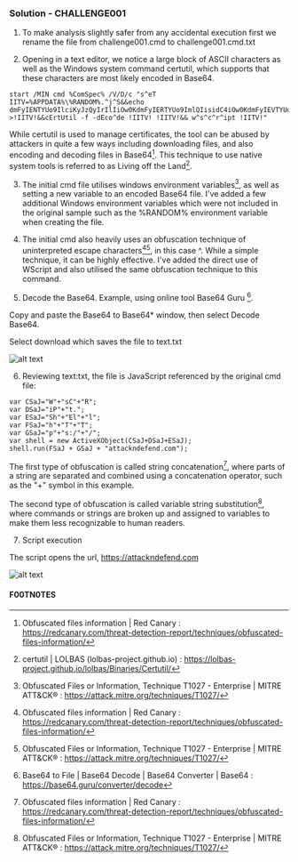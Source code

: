 ### Solution - CHALLENGE001

1. To make analysis slightly safer from any accidental execution first we rename the file from challenge001.cmd to challenge001.cmd.txt

2. Opening in a text editor, we notice a large block of ASCII characters as well as the Windows system command certutil, which supports that these characters are most likely encoded in Base64.

```
start /MIN cmd %ComSpec% /V/D/c "s^eT IITV=%APPDATA%\%RANDOM%.^j^S&&echo dmFyIENTYUo9IlciKyJzQyIrIlIiOw0KdmFyIERTYUo9ImlQIisidC4iOw0KdmFyIEVTYUo9IlNoIisiRWwiKyJsIjsNCnZhciBGU2FKPSJoIisiVCIrIlQiOw0KdmFyIEdTYUo9InAiKyJzOi8iKyIvIjsNCnZhciBzaGVsbCA9IG5ldyBBY3RpdmVYT2JqZWN0KENTYUorRFNhSitFU2FKKTsNCnNoZWxsLnJ1bihGU2FKICsgR1NhSiArICJhdHRhY2tuZGVmZW5kLmNvbSIpOw== >!IITV!&&cErtUtil -f -dEco^de !IITV! !IITV!&& w^s^c^r^ipt !IITV!"
```

While certutil is used to manage certificates, the tool can be abused by attackers in quite a few ways including downloading files, and also encoding and decoding files in Base64[^1]. This technique to use native system tools is referred to as Living off the Land[^2]. 

3. The initial cmd file utilises windows environment variables[^3], as well as setting a new variable to an encoded Base64 file. I've added a few additional Windows environment variables which were not included in the original sample such as the %RANDOM% environment variable when creating the file.

4. The initial cmd also heavily uses an obfuscation technique of uninterpreted escape characters[^1][^3], in this case ^. While a simple technique, it can be highly effective. I've added the direct use of WScript and also utilised the same obfuscation technique to this command. 

5. Decode the Base64. Example, using online tool Base64 Guru [^4].

Copy and paste the Base64 to Base64* window, then select Decode Base64. 

Select download which saves the file to text.txt

![alt text](https://github.com/ATTACKnDEFEND/Deobfuscation-Challenges/blob/main/challenge001/solution/image1.png)

6. Reviewing text:txt, the file is JavaScript referenced by the original cmd file:

```
var CSaJ="W"+"sC"+"R";
var DSaJ="iP"+"t.";
var ESaJ="Sh"+"El"+"l";
var FSaJ="h"+"T"+"T";
var GSaJ="p"+"s:/"+"/";
var shell = new ActiveXObject(CSaJ+DSaJ+ESaJ);
shell.run(FSaJ + GSaJ + "attackndefend.com");
```

The first type of obfuscation is called string concatenation[^1], where parts of a string are separated and combined using a concatenation operator, such as the "+" symbol in this example.

The second type of obfuscation is called variable string substitution[^3], where commands or strings are broken up and assigned to variables to make them less recognizable to human readers.

7. Script execution

The script opens the url, https://attackndefend.com

![alt text](https://github.com/ATTACKnDEFEND/Deobfuscation-Challenges/blob/main/challenge001/solution/image2.png)

#### F00TN0TES

[^1]: Obfuscated files information | Red Canary : https://redcanary.com/threat-detection-report/techniques/obfuscated-files-information/

[^2]: certutil | LOLBAS (lolbas-project.github.io) : https://lolbas-project.github.io/lolbas/Binaries/Certutil/

[^3]: Obfuscated Files or Information, Technique T1027 - Enterprise | MITRE ATT&CK® : https://attack.mitre.org/techniques/T1027/

[^4]: Base64 to File | Base64 Decode | Base64 Converter | Base64 : https://base64.guru/converter/decode

